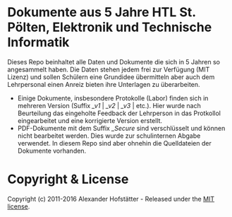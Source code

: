 # Dokumente aus 5 Jahre HTL St. Pölten, Elektronik und Technische Informatik
Dieses Repo beinhaltet alle Daten und Dokumente die sich in 5 Jahren so angesammelt haben. Die Daten stehen jedem frei zur Verfügung (MIT Lizenz) und sollen Schülern eine Grundidee übermitteln aber auch dem Lehrpersonal einen Anreiz bieten ihre Unterlagen zu überarbeiten.

- Einige Dokumente, insbesondere Protokolle (Labor) finden sich in mehreren Version (Suffix *\_v1* | *\_v2* | *\_v3* | etc.). Hier wurde nach Beurteilung das eingeholte Feedback der Lehrperson in das Protkollol eingearbeitet und eine korrigierte Version erstellt.
- PDF-Dokumente mit dem Suffix *\_Secure* sind verschlüsselt und können nicht bearbeitet werden. Dies wurde zur schulinternen Abgabe verwendet. In diesem Repo sind aber ohnehin die Quelldateien der Dokumente vorhanden.

# Copyright & License

Copyright (c) 2011-2016 Alexander Hofstätter - Released under the [MIT license](LICENSE).
